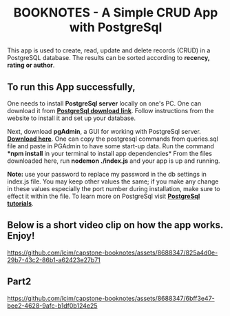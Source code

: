 #              <p style="text-align: center;">BOOKNOTES - A Simple CRUD App with PostgreSql </p>

This app is used to create, read, update and delete records (CRUD) in a PostgreSQL database. The results can be sorted according to __recency, rating or author__.

## To run this App successfully, 
One needs to install __PostgreSql server__ locally on one's PC. One can download it from **[PostgreSql download link](https://www.postgresql.org/download/)**. 
Follow instructions from the website to install it and set up your database.

Next, download __pgAdmin__, a GUI for working with PostgreSql server. __[Download here](https://www.pgadmin.org/download/)__.
One can copy the postgresql commands from queries.sql file and paste in PGAdmin to have some start-up data.
Run the command __*npm install__ in your terminal to install app dependencies*
From the files downloaded here, run __nodemon ./index.js__ and your app is up and running.

__Note:__ use your password to replace my password in the db settings in index.js file. You may keep other values the same; if you make any change in these
values especially the port number during installation, make sure to effect it within the file. To learn more on PostgreSql visit __[PostgreSql tutorials](https://www.postgresqltutorial.com/)__.

## Below is a short video clip on how the app works. Enjoy!
https://github.com/lcim/capstone-booknotes/assets/8688347/825a4d0e-29b7-43c2-86b1-a62423e27b71

## Part2
https://github.com/lcim/capstone-booknotes/assets/8688347/6bff3e47-bee2-4628-9afc-b1df0b124e25

